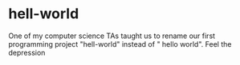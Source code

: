 # hell-world
One of my computer science TAs taught us to rename our first programming project "hell-world" instead of " hello world". Feel the depression
